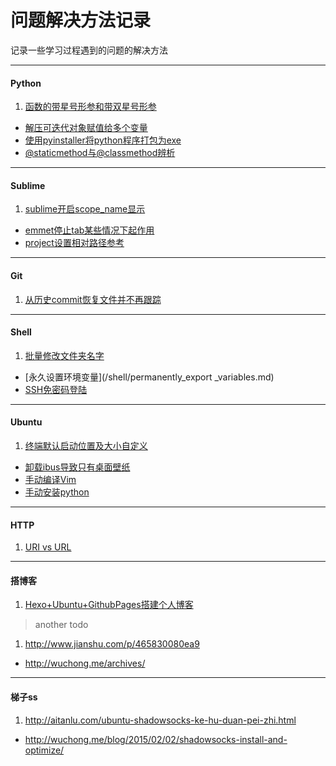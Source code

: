 问题解决方法记录
================

记录一些学习过程遇到的问题的解决方法

---

#### Python
1.  [函数的带星号形参和带双星号形参](http://www.math.pku.edu.cn/teachers/qiuzy/computing/basics/pb_file210.htm)
-   [解压可迭代对象赋值给多个变量](http://python3-cookbook.readthedocs.org/zh_CN/latest/c01/p02_unpack_elements_from_iterables.html)
-   [使用pyinstaller将python程序打包为exe](/python/pyinstaller.md)
-   [@staticmethod与@classmethod辨析](/python/diff_staticmethod_&_classmethod.md)

---

#### Sublime

1.  [sublime开启scope_name显示](/sublime/show_scope_name.md)
-   [emmet停止tab某些情况下起作用](/sublime/disable_emmet_tab.md)
-   [project设置相对路径参考](/sublime/project_path.md)

---

#### Git

1.  [从历史commit恢复文件并不再跟踪](/git/git_update-index.md)

---

#### Shell

1.  [批量修改文件夹名字](/shell/rename_folder.md)
-   [永久设置环境变量](/shell/permanently_export _variables.md)
-   [SSH免密码登陆](/shell/ssh-keygen_login_no_password.md)

---

#### Ubuntu

1.  [终端默认启动位置及大小自定义](./ubuntu/gnome_terminal.md)
-   [卸载ibus导致只有桌面壁纸](./ubuntu/uninstall_ibus_bug.md)
-   [手动编译Vim](./ubuntu/build_vim.md)
-   [手动安装python](./ubuntu/build_python.md)

---

#### HTTP

1.  [URI vs URL](http://www.cnblogs.com/hust-ghtao/p/4724885.html#commentform)

---

#### 搭博客

1.  [Hexo+Ubuntu+GithubPages搭建个人博客](http://yanceywang.com/2015/07/30/Ubuntu+Hexo+GithubPages%E6%90%AD%E5%BB%BA%E9%9D%99%E6%80%81%E5%8D%9A%E5%AE%A2/)

> another todo
1.  <http://www.jianshu.com/p/465830080ea9>
-   <http://wuchong.me/archives/>

---

#### 梯子ss

1.  <http://aitanlu.com/ubuntu-shadowsocks-ke-hu-duan-pei-zhi.html>
-   <http://wuchong.me/blog/2015/02/02/shadowsocks-install-and-optimize/>
